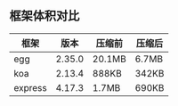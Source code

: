 ## 框架体积对比

| 框架    | 版本   | 压缩前 | 压缩后 |
| ------- | ------ | ------ | ------ |
| egg     | 2.35.0 | 20.1MB | 6.7MB  |
| koa     | 2.13.4 | 888KB  | 342KB  |
| express | 4.17.3 | 1.7MB  | 690KB  |
